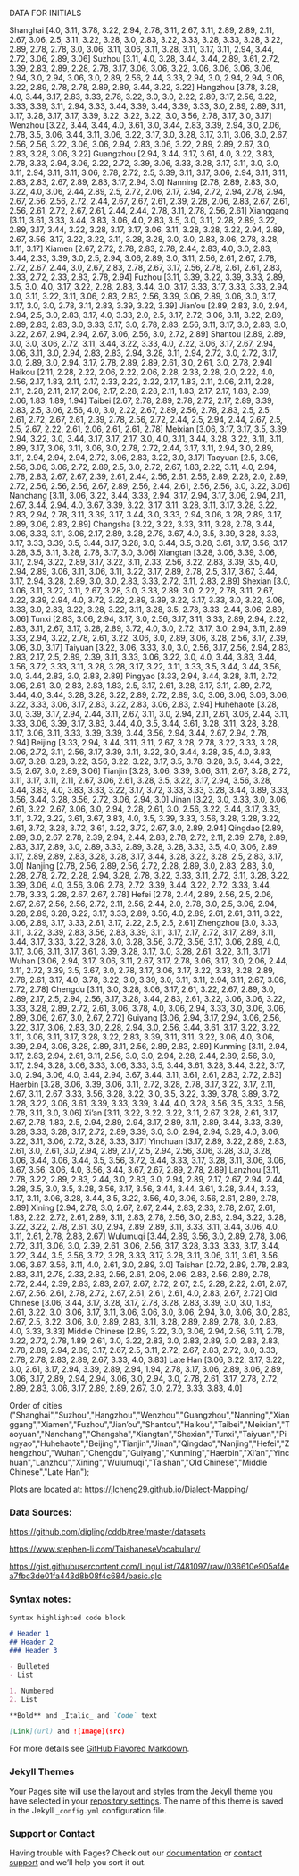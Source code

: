 DATA FOR INITIALS

Shanghai
[4.0, 3.11, 3.78, 3.22, 2.94, 2.78, 3.11, 2.67, 3.11, 2.89, 2.89, 2.11, 2.67, 3.06, 2.5, 3.11, 3.22, 3.28, 3.0, 2.83, 3.22, 3.33, 3.28, 3.33, 3.28, 3.22, 2.89, 2.78, 2.78, 3.0, 3.06, 3.11, 3.06, 3.11, 3.28, 3.11, 3.17, 3.11, 2.94, 3.44, 2.72, 3.06, 2.89, 3.06]
Suzhou
[3.11, 4.0, 3.28, 3.44, 3.44, 2.89, 3.61, 2.72, 3.39, 2.83, 2.89, 2.28, 2.78, 3.17, 3.06, 3.06, 3.22, 3.06, 3.06, 3.06, 3.06, 2.94, 3.0, 2.94, 3.06, 3.0, 2.89, 2.56, 2.44, 3.33, 2.94, 3.0, 2.94, 2.94, 3.06, 3.22, 2.89, 2.78, 2.78, 2.89, 2.89, 3.44, 3.22, 3.22]
Hangzhou
[3.78, 3.28, 4.0, 3.44, 3.17, 2.83, 3.33, 2.78, 3.22, 3.0, 3.0, 2.22, 2.89, 3.17, 2.56, 3.22, 3.33, 3.39, 3.11, 2.94, 3.33, 3.44, 3.39, 3.44, 3.39, 3.33, 3.0, 2.89, 2.89, 3.11, 3.17, 3.28, 3.17, 3.17, 3.39, 3.22, 3.22, 3.22, 3.0, 3.56, 2.78, 3.17, 3.0, 3.17]
Wenzhou
[3.22, 3.44, 3.44, 4.0, 3.61, 3.0, 3.44, 2.83, 3.39, 2.94, 3.0, 2.06, 2.78, 3.5, 3.06, 3.44, 3.11, 3.06, 3.22, 3.17, 3.0, 3.28, 3.17, 3.11, 3.06, 3.0, 2.67, 2.56, 2.56, 3.22, 3.06, 3.06, 2.94, 2.83, 3.06, 3.22, 2.89, 2.89, 2.67, 3.0, 2.83, 3.28, 3.06, 3.22]
Guangzhou
[2.94, 3.44, 3.17, 3.61, 4.0, 3.22, 3.83, 2.78, 3.33, 2.94, 3.06, 2.22, 2.72, 3.39, 3.06, 3.33, 3.28, 3.17, 3.11, 3.0, 3.0, 3.11, 2.94, 3.11, 3.11, 3.06, 2.78, 2.72, 2.5, 3.39, 3.11, 3.17, 3.06, 2.94, 3.11, 3.11, 2.83, 2.83, 2.67, 2.89, 2.83, 3.17, 2.94, 3.0]
Nanning
[2.78, 2.89, 2.83, 3.0, 3.22, 4.0, 3.06, 2.44, 2.89, 2.5, 2.72, 2.06, 2.17, 2.94, 2.72, 2.94, 2.78, 2.94, 2.67, 2.56, 2.56, 2.72, 2.44, 2.67, 2.67, 2.61, 2.39, 2.28, 2.06, 2.83, 2.67, 2.61, 2.56, 2.61, 2.72, 2.67, 2.61, 2.44, 2.44, 2.78, 3.11, 2.78, 2.56, 2.61]
Xianggang
[3.11, 3.61, 3.33, 3.44, 3.83, 3.06, 4.0, 2.83, 3.5, 3.0, 3.11, 2.28, 2.89, 3.22, 2.89, 3.17, 3.44, 3.22, 3.28, 3.17, 3.17, 3.06, 3.11, 3.28, 3.28, 3.22, 2.94, 2.89, 2.67, 3.56, 3.17, 3.22, 3.22, 3.11, 3.28, 3.28, 3.0, 3.0, 2.83, 3.06, 2.78, 3.28, 3.11, 3.17]
Xiamen
[2.67, 2.72, 2.78, 2.83, 2.78, 2.44, 2.83, 4.0, 3.0, 2.83, 3.44, 2.33, 3.39, 3.0, 2.5, 2.94, 3.06, 2.89, 3.0, 3.11, 2.56, 2.61, 2.67, 2.78, 2.72, 2.67, 2.44, 3.0, 2.67, 2.83, 2.78, 2.67, 3.17, 2.56, 2.78, 2.61, 2.61, 2.83, 2.33, 2.72, 2.33, 2.83, 2.78, 2.94]
Fuzhou
[3.11, 3.39, 3.22, 3.39, 3.33, 2.89, 3.5, 3.0, 4.0, 3.17, 3.22, 2.28, 2.83, 3.44, 3.0, 3.17, 3.33, 3.17, 3.33, 3.33, 2.94, 3.0, 3.11, 3.22, 3.11, 3.06, 2.83, 2.83, 2.56, 3.39, 3.06, 2.89, 3.06, 3.0, 3.17, 3.17, 3.0, 3.0, 2.78, 3.11, 2.83, 3.39, 3.22, 3.39]
Jian’ou
[2.89, 2.83, 3.0, 2.94, 2.94, 2.5, 3.0, 2.83, 3.17, 4.0, 3.33, 2.0, 2.5, 3.17, 2.72, 3.06, 3.11, 3.22, 2.89, 2.89, 2.83, 2.83, 3.0, 3.33, 3.17, 3.0, 2.78, 2.83, 2.56, 3.11, 3.17, 3.0, 2.83, 3.0, 3.22, 2.67, 2.94, 2.94, 2.67, 3.06, 2.56, 3.0, 2.72, 2.89]
Shantou
[2.89, 2.89, 3.0, 3.0, 3.06, 2.72, 3.11, 3.44, 3.22, 3.33, 4.0, 2.22, 3.06, 3.17, 2.67, 2.94, 3.06, 3.11, 3.0, 2.94, 2.83, 2.83, 2.94, 3.28, 3.11, 2.94, 2.72, 3.0, 2.72, 3.17, 3.0, 2.89, 3.0, 2.94, 3.17, 2.78, 2.89, 2.89, 2.61, 3.0, 2.61, 3.0, 2.78, 2.94]
Haikou
[2.11, 2.28, 2.22, 2.06, 2.22, 2.06, 2.28, 2.33, 2.28, 2.0, 2.22, 4.0, 2.56, 2.17, 1.83, 2.11, 2.17, 2.33, 2.22, 2.22, 2.17, 1.83, 2.11, 2.06, 2.11, 2.28, 2.11, 2.28, 2.11, 2.17, 2.06, 2.17, 2.28, 2.28, 2.11, 1.83, 2.17, 2.17, 1.83, 2.39, 2.06, 1.83, 1.89, 1.94]
Taibei
[2.67, 2.78, 2.89, 2.78, 2.72, 2.17, 2.89, 3.39, 2.83, 2.5, 3.06, 2.56, 4.0, 3.0, 2.22, 2.67, 2.89, 2.56, 2.78, 2.83, 2.5, 2.5, 2.61, 2.72, 2.67, 2.61, 2.39, 2.78, 2.56, 2.72, 2.44, 2.5, 2.94, 2.44, 2.67, 2.5, 2.5, 2.67, 2.22, 2.61, 2.06, 2.61, 2.61, 2.78]
Meixian
[3.06, 3.17, 3.17, 3.5, 3.39, 2.94, 3.22, 3.0, 3.44, 3.17, 3.17, 2.17, 3.0, 4.0, 3.11, 3.44, 3.28, 3.22, 3.11, 3.11, 2.89, 3.17, 3.06, 3.11, 3.06, 3.0, 2.78, 2.72, 2.44, 3.17, 3.11, 2.94, 3.0, 2.89, 3.11, 2.94, 2.94, 2.94, 2.72, 3.06, 2.83, 3.22, 3.0, 3.17]
Taoyuan
[2.5, 3.06, 2.56, 3.06, 3.06, 2.72, 2.89, 2.5, 3.0, 2.72, 2.67, 1.83, 2.22, 3.11, 4.0, 2.94, 2.78, 2.83, 2.67, 2.67, 2.39, 2.61, 2.44, 2.56, 2.61, 2.56, 2.89, 2.28, 2.0, 2.89, 2.72, 2.56, 2.56, 2.56, 2.67, 2.89, 2.56, 2.44, 2.61, 2.56, 2.56, 3.0, 3.22, 3.06]
Nanchang
[3.11, 3.06, 3.22, 3.44, 3.33, 2.94, 3.17, 2.94, 3.17, 3.06, 2.94, 2.11, 2.67, 3.44, 2.94, 4.0, 3.67, 3.39, 3.22, 3.17, 3.11, 3.28, 3.11, 3.17, 3.28, 3.22, 2.83, 2.94, 2.78, 3.11, 3.39, 3.17, 3.44, 3.0, 3.33, 2.94, 3.06, 3.28, 2.89, 3.17, 2.89, 3.06, 2.83, 2.89]
Changsha
[3.22, 3.22, 3.33, 3.11, 3.28, 2.78, 3.44, 3.06, 3.33, 3.11, 3.06, 2.17, 2.89, 3.28, 2.78, 3.67, 4.0, 3.5, 3.39, 3.28, 3.33, 3.17, 3.33, 3.39, 3.5, 3.44, 3.17, 3.28, 3.0, 3.44, 3.5, 3.28, 3.61, 3.17, 3.56, 3.17, 3.28, 3.5, 3.11, 3.28, 2.78, 3.17, 3.0, 3.06]
Xiangtan
[3.28, 3.06, 3.39, 3.06, 3.17, 2.94, 3.22, 2.89, 3.17, 3.22, 3.11, 2.33, 2.56, 3.22, 2.83, 3.39, 3.5, 4.0, 2.94, 2.89, 3.06, 3.11, 3.06, 3.11, 3.22, 3.17, 2.89, 2.78, 2.5, 3.17, 3.67, 3.44, 3.17, 2.94, 3.28, 2.89, 3.0, 3.0, 2.83, 3.33, 2.72, 3.11, 2.83, 2.89]
Shexian
[3.0, 3.06, 3.11, 3.22, 3.11, 2.67, 3.28, 3.0, 3.33, 2.89, 3.0, 2.22, 2.78, 3.11, 2.67, 3.22, 3.39, 2.94, 4.0, 3.72, 3.22, 2.89, 3.39, 3.22, 3.17, 3.33, 3.0, 3.22, 3.06, 3.33, 3.0, 2.83, 3.22, 3.28, 3.22, 3.11, 3.28, 3.5, 2.78, 3.33, 2.44, 3.06, 2.89, 3.06]
Tunxi
[2.83, 3.06, 2.94, 3.17, 3.0, 2.56, 3.17, 3.11, 3.33, 2.89, 2.94, 2.22, 2.83, 3.11, 2.67, 3.17, 3.28, 2.89, 3.72, 4.0, 3.0, 2.72, 3.17, 3.0, 2.94, 3.11, 2.89, 3.33, 2.94, 3.22, 2.78, 2.61, 3.22, 3.06, 3.0, 2.89, 3.06, 3.28, 2.56, 3.17, 2.39, 3.06, 3.0, 3.17]
Taiyuan
[3.22, 3.06, 3.33, 3.0, 3.0, 2.56, 3.17, 2.56, 2.94, 2.83, 2.83, 2.17, 2.5, 2.89, 2.39, 3.11, 3.33, 3.06, 3.22, 3.0, 4.0, 3.44, 3.83, 3.44, 3.56, 3.72, 3.33, 3.11, 3.28, 3.28, 3.17, 3.22, 3.11, 3.33, 3.5, 3.44, 3.44, 3.56, 3.0, 3.44, 2.83, 3.0, 2.83, 2.89]
Pingyao
[3.33, 2.94, 3.44, 3.28, 3.11, 2.72, 3.06, 2.61, 3.0, 2.83, 2.83, 1.83, 2.5, 3.17, 2.61, 3.28, 3.17, 3.11, 2.89, 2.72, 3.44, 4.0, 3.44, 3.28, 3.28, 3.22, 2.89, 2.72, 2.89, 3.0, 3.06, 3.06, 3.06, 3.06, 3.22, 3.33, 3.06, 3.17, 2.83, 3.22, 2.83, 3.06, 2.83, 2.94]
Huhehaote
[3.28, 3.0, 3.39, 3.17, 2.94, 2.44, 3.11, 2.67, 3.11, 3.0, 2.94, 2.11, 2.61, 3.06, 2.44, 3.11, 3.33, 3.06, 3.39, 3.17, 3.83, 3.44, 4.0, 3.5, 3.44, 3.61, 3.28, 3.11, 3.28, 3.28, 3.17, 3.06, 3.11, 3.33, 3.39, 3.39, 3.44, 3.56, 2.94, 3.44, 2.67, 2.94, 2.78, 2.94]
Beijing
[3.33, 2.94, 3.44, 3.11, 3.11, 2.67, 3.28, 2.78, 3.22, 3.33, 3.28, 2.06, 2.72, 3.11, 2.56, 3.17, 3.39, 3.11, 3.22, 3.0, 3.44, 3.28, 3.5, 4.0, 3.83, 3.67, 3.28, 3.28, 3.22, 3.56, 3.22, 3.22, 3.17, 3.5, 3.78, 3.28, 3.5, 3.44, 3.22, 3.5, 2.67, 3.0, 2.89, 3.06]
Tianjin
[3.28, 3.06, 3.39, 3.06, 3.11, 2.67, 3.28, 2.72, 3.11, 3.17, 3.11, 2.11, 2.67, 3.06, 2.61, 3.28, 3.5, 3.22, 3.17, 2.94, 3.56, 3.28, 3.44, 3.83, 4.0, 3.83, 3.33, 3.22, 3.17, 3.72, 3.33, 3.33, 3.28, 3.44, 3.89, 3.33, 3.56, 3.44, 3.28, 3.56, 2.72, 3.06, 2.94, 3.0]
Jinan
[3.22, 3.0, 3.33, 3.0, 3.06, 2.61, 3.22, 2.67, 3.06, 3.0, 2.94, 2.28, 2.61, 3.0, 2.56, 3.22, 3.44, 3.17, 3.33, 3.11, 3.72, 3.22, 3.61, 3.67, 3.83, 4.0, 3.5, 3.39, 3.33, 3.56, 3.28, 3.28, 3.22, 3.61, 3.72, 3.28, 3.72, 3.61, 3.22, 3.72, 2.67, 3.0, 2.89, 2.94]
Qingdao
[2.89, 2.89, 3.0, 2.67, 2.78, 2.39, 2.94, 2.44, 2.83, 2.78, 2.72, 2.11, 2.39, 2.78, 2.89, 2.83, 3.17, 2.89, 3.0, 2.89, 3.33, 2.89, 3.28, 3.28, 3.33, 3.5, 4.0, 3.06, 2.89, 3.17, 2.89, 2.89, 2.83, 3.28, 3.28, 3.17, 3.44, 3.28, 3.22, 3.28, 2.5, 2.83, 3.17, 3.0]
Nanjing
[2.78, 2.56, 2.89, 2.56, 2.72, 2.28, 2.89, 3.0, 2.83, 2.83, 3.0, 2.28, 2.78, 2.72, 2.28, 2.94, 3.28, 2.78, 3.22, 3.33, 3.11, 2.72, 3.11, 3.28, 3.22, 3.39, 3.06, 4.0, 3.56, 3.06, 2.78, 2.72, 3.39, 3.44, 3.22, 2.72, 3.33, 3.44, 2.78, 3.33, 2.28, 2.67, 2.67, 2.78]
Hefei
[2.78, 2.44, 2.89, 2.56, 2.5, 2.06, 2.67, 2.67, 2.56, 2.56, 2.72, 2.11, 2.56, 2.44, 2.0, 2.78, 3.0, 2.5, 3.06, 2.94, 3.28, 2.89, 3.28, 3.22, 3.17, 3.33, 2.89, 3.56, 4.0, 2.89, 2.61, 2.61, 3.11, 3.22, 3.06, 2.89, 3.17, 3.33, 2.61, 3.17, 2.22, 2.5, 2.5, 2.61]
Zhengzhou
[3.0, 3.33, 3.11, 3.22, 3.39, 2.83, 3.56, 2.83, 3.39, 3.11, 3.17, 2.17, 2.72, 3.17, 2.89, 3.11, 3.44, 3.17, 3.33, 3.22, 3.28, 3.0, 3.28, 3.56, 3.72, 3.56, 3.17, 3.06, 2.89, 4.0, 3.17, 3.06, 3.11, 3.17, 3.61, 3.39, 3.28, 3.17, 3.0, 3.28, 2.61, 3.22, 3.11, 3.17]
Wuhan
[3.06, 2.94, 3.17, 3.06, 3.11, 2.67, 3.17, 2.78, 3.06, 3.17, 3.0, 2.06, 2.44, 3.11, 2.72, 3.39, 3.5, 3.67, 3.0, 2.78, 3.17, 3.06, 3.17, 3.22, 3.33, 3.28, 2.89, 2.78, 2.61, 3.17, 4.0, 3.78, 3.22, 3.0, 3.39, 3.0, 3.11, 3.11, 2.94, 3.11, 2.67, 3.06, 2.72, 2.78]
Chengdu
[3.11, 3.0, 3.28, 3.06, 3.17, 2.61, 3.22, 2.67, 2.89, 3.0, 2.89, 2.17, 2.5, 2.94, 2.56, 3.17, 3.28, 3.44, 2.83, 2.61, 3.22, 3.06, 3.06, 3.22, 3.33, 3.28, 2.89, 2.72, 2.61, 3.06, 3.78, 4.0, 3.06, 2.94, 3.33, 3.0, 3.06, 3.06, 2.89, 3.06, 2.67, 3.0, 2.67, 2.72]
Guiyang
[3.06, 2.94, 3.17, 2.94, 3.06, 2.56, 3.22, 3.17, 3.06, 2.83, 3.0, 2.28, 2.94, 3.0, 2.56, 3.44, 3.61, 3.17, 3.22, 3.22, 3.11, 3.06, 3.11, 3.17, 3.28, 3.22, 2.83, 3.39, 3.11, 3.11, 3.22, 3.06, 4.0, 3.06, 3.39, 2.94, 3.06, 3.28, 2.89, 3.11, 2.56, 2.89, 2.83, 2.89]
Kunming
[3.11, 2.94, 3.17, 2.83, 2.94, 2.61, 3.11, 2.56, 3.0, 3.0, 2.94, 2.28, 2.44, 2.89, 2.56, 3.0, 3.17, 2.94, 3.28, 3.06, 3.33, 3.06, 3.33, 3.5, 3.44, 3.61, 3.28, 3.44, 3.22, 3.17, 3.0, 2.94, 3.06, 4.0, 3.44, 2.94, 3.67, 3.44, 3.11, 3.61, 2.61, 2.83, 2.72, 2.83]
Haerbin
[3.28, 3.06, 3.39, 3.06, 3.11, 2.72, 3.28, 2.78, 3.17, 3.22, 3.17, 2.11, 2.67, 3.11, 2.67, 3.33, 3.56, 3.28, 3.22, 3.0, 3.5, 3.22, 3.39, 3.78, 3.89, 3.72, 3.28, 3.22, 3.06, 3.61, 3.39, 3.33, 3.39, 3.44, 4.0, 3.28, 3.56, 3.5, 3.33, 3.56, 2.78, 3.11, 3.0, 3.06]
Xi’an
[3.11, 3.22, 3.22, 3.22, 3.11, 2.67, 3.28, 2.61, 3.17, 2.67, 2.78, 1.83, 2.5, 2.94, 2.89, 2.94, 3.17, 2.89, 3.11, 2.89, 3.44, 3.33, 3.39, 3.28, 3.33, 3.28, 3.17, 2.72, 2.89, 3.39, 3.0, 3.0, 2.94, 2.94, 3.28, 4.0, 3.06, 3.22, 3.11, 3.06, 2.72, 3.28, 3.33, 3.17]
Yinchuan
[3.17, 2.89, 3.22, 2.89, 2.83, 2.61, 3.0, 2.61, 3.0, 2.94, 2.89, 2.17, 2.5, 2.94, 2.56, 3.06, 3.28, 3.0, 3.28, 3.06, 3.44, 3.06, 3.44, 3.5, 3.56, 3.72, 3.44, 3.33, 3.17, 3.28, 3.11, 3.06, 3.06, 3.67, 3.56, 3.06, 4.0, 3.56, 3.44, 3.67, 2.67, 2.89, 2.78, 2.89]
Lanzhou
[3.11, 2.78, 3.22, 2.89, 2.83, 2.44, 3.0, 2.83, 3.0, 2.94, 2.89, 2.17, 2.67, 2.94, 2.44, 3.28, 3.5, 3.0, 3.5, 3.28, 3.56, 3.17, 3.56, 3.44, 3.44, 3.61, 3.28, 3.44, 3.33, 3.17, 3.11, 3.06, 3.28, 3.44, 3.5, 3.22, 3.56, 4.0, 3.06, 3.56, 2.61, 2.89, 2.78, 2.89]
Xining
[2.94, 2.78, 3.0, 2.67, 2.67, 2.44, 2.83, 2.33, 2.78, 2.67, 2.61, 1.83, 2.22, 2.72, 2.61, 2.89, 3.11, 2.83, 2.78, 2.56, 3.0, 2.83, 2.94, 3.22, 3.28, 3.22, 3.22, 2.78, 2.61, 3.0, 2.94, 2.89, 2.89, 3.11, 3.33, 3.11, 3.44, 3.06, 4.0, 3.11, 2.61, 2.78, 2.83, 2.67]
Wulumuqi
[3.44, 2.89, 3.56, 3.0, 2.89, 2.78, 3.06, 2.72, 3.11, 3.06, 3.0, 2.39, 2.61, 3.06, 2.56, 3.17, 3.28, 3.33, 3.33, 3.17, 3.44, 3.22, 3.44, 3.5, 3.56, 3.72, 3.28, 3.33, 3.17, 3.28, 3.11, 3.06, 3.11, 3.61, 3.56, 3.06, 3.67, 3.56, 3.11, 4.0, 2.61, 3.0, 2.89, 3.0]
Taishan
[2.72, 2.89, 2.78, 2.83, 2.83, 3.11, 2.78, 2.33, 2.83, 2.56, 2.61, 2.06, 2.06, 2.83, 2.56, 2.89, 2.78, 2.72, 2.44, 2.39, 2.83, 2.83, 2.67, 2.67, 2.72, 2.67, 2.5, 2.28, 2.22, 2.61, 2.67, 2.67, 2.56, 2.61, 2.78, 2.72, 2.67, 2.61, 2.61, 2.61, 4.0, 2.83, 2.67, 2.72]
Old Chinese
[3.06, 3.44, 3.17, 3.28, 3.17, 2.78, 3.28, 2.83, 3.39, 3.0, 3.0, 1.83, 2.61, 3.22, 3.0, 3.06, 3.17, 3.11, 3.06, 3.06, 3.0, 3.06, 2.94, 3.0, 3.06, 3.0, 2.83, 2.67, 2.5, 3.22, 3.06, 3.0, 2.89, 2.83, 3.11, 3.28, 2.89, 2.89, 2.78, 3.0, 2.83, 4.0, 3.33, 3.33]
Middle Chinese
[2.89, 3.22, 3.0, 3.06, 2.94, 2.56, 3.11, 2.78, 3.22, 2.72, 2.78, 1.89, 2.61, 3.0, 3.22, 2.83, 3.0, 2.83, 2.89, 3.0, 2.83, 2.83, 2.78, 2.89, 2.94, 2.89, 3.17, 2.67, 2.5, 3.11, 2.72, 2.67, 2.83, 2.72, 3.0, 3.33, 2.78, 2.78, 2.83, 2.89, 2.67, 3.33, 4.0, 3.83]
Late Han
[3.06, 3.22, 3.17, 3.22, 3.0, 2.61, 3.17, 2.94, 3.39, 2.89, 2.94, 1.94, 2.78, 3.17, 3.06, 2.89, 3.06, 2.89, 3.06, 3.17, 2.89, 2.94, 2.94, 3.06, 3.0, 2.94, 3.0, 2.78, 2.61, 3.17, 2.78, 2.72, 2.89, 2.83, 3.06, 3.17, 2.89, 2.89, 2.67, 3.0, 2.72, 3.33, 3.83, 4.0]




Order of cities
("Shanghai","Suzhou","Hangzhou","Wenzhou","Guangzhou","Nanning","Xianggang","Xiamen","Fuzhou","Jian’ou","Shantou","Haikou","Taibei","Meixian","Taoyuan","Nanchang","Changsha","Xiangtan","Shexian","Tunxi","Taiyuan","Pingyao","Huhehaote","Beijing","Tianjin","Jinan","Qingdao","Nanjing","Hefei","Zhengzhou","Wuhan","Chengdu","Guiyang","Kunming","Haerbin","Xi’an","Yinchuan","Lanzhou","Xining","Wulumuqi","Taishan","Old Chinese","Middle Chinese","Late Han");
 
 
 Plots are located at:
 https://jlcheng29.github.io/Dialect-Mapping/


### Data Sources:
https://github.com/digling/cddb/tree/master/datasets

https://www.stephen-li.com/TaishaneseVocabulary/

https://gist.githubusercontent.com/LinguList/7481097/raw/036610e905af4ea7fbc3de01fa443d8b08f4c684/basic.qlc


### Syntax notes:
```markdown
Syntax highlighted code block

# Header 1
## Header 2
### Header 3

- Bulleted
- List

1. Numbered
2. List

**Bold** and _Italic_ and `Code` text

[Link](url) and ![Image](src)
```

For more details see [GitHub Flavored Markdown](https://guides.github.com/features/mastering-markdown/).

### Jekyll Themes

Your Pages site will use the layout and styles from the Jekyll theme you have selected in your [repository settings](https://github.com/jlcheng29/Dialect-Mapping/settings). The name of this theme is saved in the Jekyll `_config.yml` configuration file.

### Support or Contact

Having trouble with Pages? Check out our [documentation](https://help.github.com/categories/github-pages-basics/) or [contact support](https://github.com/contact) and we’ll help you sort it out.
